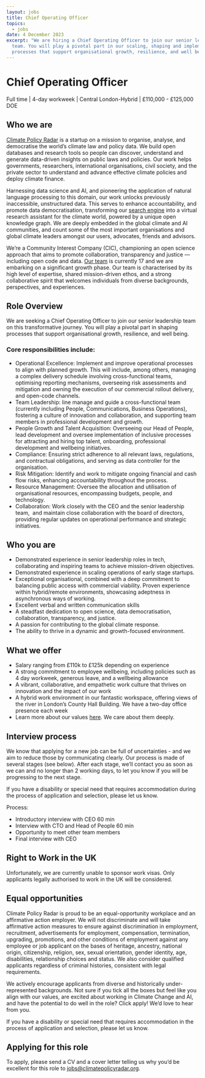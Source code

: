 ```yaml
---
layout: jobs
title: Chief Operating Officer
topics:
  - jobs
date: 4 December 2023
excerpt: "We are hiring a Chief Operating Officer to join our senior leadership
  team. You will play a pivotal part in our scaling, shaping and implementing
  processes that support organisational growth, resilience, and well being. "
---
```

<!--StartFragment-->

# Chief Operating Officer

Full time | 4-day workweek | Central London-Hybrid | £110,000 - £125,000 DOE 



## Who we are

[Climate Policy Radar](http://climatepolicyradar.org/) is a startup on a mission to organise, analyse, and democratise the world’s climate law and policy data. We build open databases and research tools so people can discover, understand and generate data-driven insights on public laws and policies. Our work helps governments, researchers, international organisations, civil society, and the private sector to understand and advance effective climate policies and deploy climate finance.

Harnessing data science and AI, and pioneering the application of natural language processing to this domain, our work unlocks previously inaccessible, unstructured data. This serves to enhance accountability, and promote data democratisation, transforming our [search engine](https://app.climatepolicyradar.org) into a virtual research assistant for the climate world, powered by a unique open knowledge graph. We are deeply embedded in the global climate and AI communities, and count some of the most important organisations and global climate leaders amongst our users, advocates, friends and advisors.

We’re a Community Interest Company (CIC), championing an open science approach that aims to promote collaboration, transparency and justice — including open code and data. [Our team](https://climatepolicyradar.org/about#team) is currently 17 and we are embarking on a significant growth phase. Our team is characterised by its high level of expertise, shared mission-driven ethos, and a strong collaborative spirit that welcomes individuals from diverse backgrounds, perspectives, and experiences.



## Role Overview

We are seeking a Chief Operating Officer to join our senior leadership team on this transformative journey. You will play a pivotal part in shaping processes that support organisational growth, resilience, and well being.  



### Core responsibilities include:

* Operational Excellence: Implement and improve operational processes to align with planned growth. This will include, among others, managing a complex delivery schedule involving cross-functional teams, optimising reporting mechanisms, overseeing risk assessments and mitigation and owning the execution of our commercial rollout delivery, and open-code channels.
* Team Leadership: line manage and guide a cross-functional team (currently including People, Communications, Business Operations), fostering a culture of innovation and collaboration, and supporting team members in professional development and growth.
* People Growth and Talent Acquisition: Overseeing our Head of People, lead development and oversee implementation of inclusive processes for attracting and hiring top talent, onboarding, professional development and wellbeing initiatives. 
* Compliance: Ensuring strict adherence to all relevant laws, regulations, and contractual obligations, and serving as data controller for the organisation. 
* Risk Mitigation: Identify and work to mitigate ongoing financial and cash flow risks, enhancing accountability throughout the process.
* Resource Management: Oversee the allocation and utilisation of organisational resources, encompassing budgets, people, and technology.
* Collaboration: Work closely with the CEO and the senior leadership team,  and maintain close collaboration with the board of directors, providing regular updates on operational performance and strategic initiatives.



## Who you are

* Demonstrated experience in senior leadership roles in tech, collaborating and inspiring teams to achieve mission-driven objectives.
* Demonstrated experience in scaling operations of early stage startups.
* Exceptional organisational, combined with a deep commitment to balancing public access with commercial viability. Proven experience within hybrid/remote environments, showcasing adeptness in asynchronous ways of working.
* Excellent verbal and written communication skills
* A steadfast dedication to open science, data democratisation, collaboration, transparency, and justice.
* A passion for contributing to the global climate response. 
* The ability to thrive in a dynamic and growth-focused environment.



## What we offer

* Salary ranging from £110k to £125k depending on experience
* A strong commitment to employee wellbeing, including policies such as 4 day workweek, generous leave, and a wellbeing allowance
* A vibrant, collaborative, and empathetic work culture that thrives on innovation and the impact of our work
* A hybrid work environment in our fantastic workspace, offering views of the river in London’s County Hall Building. We have a two-day office presence each week
* Learn more about our values [here](https://climatepolicyradar.org/about#values). We care about them deeply.

## Interview process

We know that applying for a new job can be full of uncertainties - and we aim to reduce those by communicating clearly. Our process is made of several stages (see below). After each stage, we’ll contact you as soon as we can and no longer than 2 working days, to let you know if you will be progressing to the next stage.

If you have a disability or special need that requires accommodation during the process of application and selection, please let us know.

Process:

* Introductory interview with CEO 60 min
* Interview with CTO and Head of People 60 min
* Opportunity to meet other team members
* Final interview with CEO

## Right to Work in the UK

Unfortunately, we are currently unable to sponsor work visas. Only applicants legally authorised to work in the UK will be considered.

## Equal opportunities

Climate Policy Radar is proud to be an equal-opportunity workplace and an affirmative action employer. We will not discriminate and will take affirmative action measures to ensure against discrimination in employment, recruitment, advertisements for employment, compensation, termination, upgrading, promotions, and other conditions of employment against any employee or job applicant on the bases of heritage, ancestry, national origin, citizenship, religion, sex, sexual orientation, gender identity, age, disabilities, relationship choices and status. We also consider qualified applicants regardless of criminal histories, consistent with legal requirements.

We actively encourage applicants from diverse and historically under-represented backgrounds. Not sure if you tick all the boxes but feel like you align with our values, are excited about working in Climate Change and AI, and have the potential to do well in the role? Click apply! We’d love to hear from you.

If you have a disability or special need that requires accommodation in the process of application and selection, please let us know.

## Applying for this role

To apply, please send a CV and a cover letter telling us why you’d be excellent for this role to jobs@climatepolicyradar.org.



<!--EndFragment-->